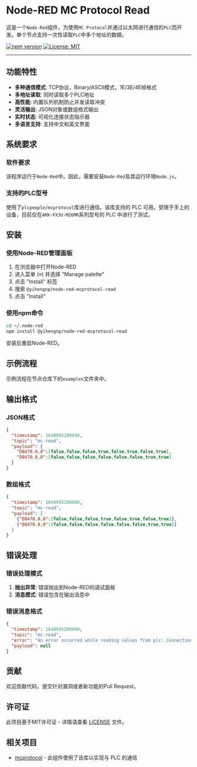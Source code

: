# Node-RED MC Protocol Read

这是一个`Node-Red`组件，为使用`MC Protocol`并通过以太网进行通信的`PLC`而开发。单个节点支持一次性读取`PLC`中多个地址的数据。

[![npm version](https://badge.fury.io/js/@yihengnp%2Fnode-red-mcprotocol-read.svg)](https://badge.fury.io/js/@yihengnp%2Fnode-red-mcprotocol-read) [![License: MIT](https://img.shields.io/badge/License-MIT-yellow.svg)](https://opensource.org/licenses/MIT)

---

## 功能特性

- **多种通信模式**: TCP协议，Binary/ASCII模式，1E/3E/4E帧格式
- **多地址读取**: 同时读取多个PLC地址
- **高性能**: 内置队列机制防止并发读取冲突
- **灵活输出**: JSON对象或数组格式输出
- **实时状态**: 可视化连接状态指示器
- **多语言支持**: 支持中文和英文界面

## 系统要求

### 软件要求

该程序运行于`Node-Red`中。因此，需要安装`Node-Red`及其运行环境`Node.js`。

### 支持的PLC型号

使用了`plcpeople/mcprotocol`库进行通信。该库支持的 PLC 可用。受限于手上的设备，目前仅在`AMX-FX3U-M26MR`系列型号的 PLC 中进行了测试。

## 安装

### 使用Node-RED管理面板

1. 在浏览器中打开Node-RED
2. 进入菜单 (≡) 并选择 "Manage palette"
3. 点击 "Install" 标签
4. 搜索 `@yihengnp/node-red-mcprotocol-read`
5. 点击 "Install"

### 使用npm命令

```bash
cd ~/.node-red
npm install @yihengnp/node-red-mcprotocol-read
```

安装后重启Node-RED。

## 示例流程

示例流程在节点仓库下的`examples`文件夹中。

## 输出格式

### JSON格式

```json
{
  "timestamp": 1640995200000,
  "topic": "mc-read",
  "payload": {
    "D8470.0,8":[false,false,false,true,false,true,false,true],
    "D8470.8,8":[false,false,false,false,false,false,true,true]
  }
}
```

### 数组格式

```json
{
  "timestamp": 1640995200000,
  "topic": "mc-read",
  "payload": [
    {"D8470.0,8":[false,false,false,true,false,true,false,true]},
    {"D8470.8,8":[false,false,false,false,false,false,true,true]}
  ]
}
```

## 错误处理

### 错误处理模式

1. **抛出异常**: 错误抛出到Node-RED的调试面板
2. **消息模式**: 错误包含在输出消息中

### 错误消息格式

```json
{
  "timestamp": 1640995200000,
  "topic": "mc-read",
  "error": "An error occurred while reading values from plc: Connection timeout",
  "payload": null
}
```

## 贡献

欢迎贡献代码，提交针对漏洞或者新功能的Pull Request。

## 许可证

此项目基于MIT许可证 - 详情请查看 [LICENSE](LICENSE) 文件。

## 相关项目

- [mcprotocol](https://github.com/plcpeople/mcprotocol) - 此组件使用了该库以实现与 PLC 的通信
